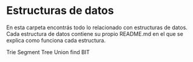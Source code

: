 # Estructuras de datos
En esta carpeta encontrás todo lo relacionado con estructuras de datos. Cada estructura de datos contiene su propio README.md en el que se explica como funciona cada estructura.

Trie
Segment Tree
Union find
BIT
